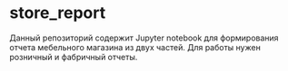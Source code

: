 # store_report

Данный репозиторий содержит Jupyter notebook для формирования отчета мебельного магазина из двух частей.
Для работы нужен розничный и фабричный отчеты.
